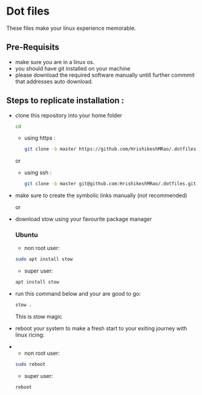 # Dot files

These files make your linux experience memorable.

## Pre-Requisits

- make sure you are in a linux os.
- you should have git installed on your machine
- please download the required software manually untill further commmit that addresses auto download.

## Steps to replicate installation : 

- clone this repository into your home folder

  ```bash
  cd
  ```
  - using https :
    ```bash
    git clone -b master https://github.com/HrishikeshMRao/.dotfiles
    ```
  
  or
  
  - using ssh :
    ```bash
    git clone -b master git@github.com:HrishikeshMRao/.dotfiles.git
    ```
- make sure to create the symbolic links manually (not recommended)

  or

- download stow using your favourite package manager

  ### Ubuntu

  - non root user:
  ```bash
  sudo apt install stow
  ```
  - super user:
  ```bash
  apt install stow
  ```
- run this command below and your are good to go:
  
  ```bash
  stow .
  ```
  This is stow magic

- reboot your system to make a fresh start to your exiting journey with linux ricing:
- 
  - non root user:
  ```bash
  sudo reboot
  ```
  - super user:
  ```bash
  reboot
  ```
  
